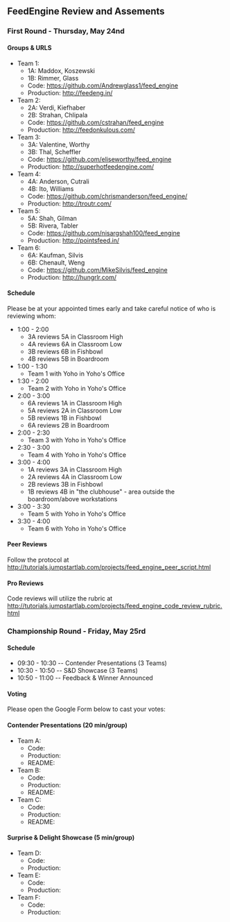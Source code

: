 ## FeedEngine Review and Assements

### First Round - Thursday, May 24nd

#### Groups & URLS

* Team 1:
  * 1A: Maddox, Koszewski
  * 1B: Rimmer, Glass
  * Code: https://github.com/Andrewglass1/feed_engine
  * Production: http://feedeng.in/
* Team 2:
  * 2A: Verdi, Kiefhaber
  * 2B: Strahan, Chlipala
  * Code: https://github.com/cstrahan/feed_engine
  * Production:  http://feedonkulous.com/
* Team 3:
  * 3A: Valentine, Worthy
  * 3B: Thal, Scheffler
  * Code: https://github.com/eliseworthy/feed_engine
  * Production: http://superhotfeedengine.com/
* Team 4:
  * 4A: Anderson, Cutrali
  * 4B: Ito, Williams
  * Code: https://github.com/chrismanderson/feed_engine/
  * Production: http://troutr.com/
* Team 5:
  * 5A: Shah, Gilman
  * 5B: Rivera, Tabler
  * Code: https://github.com/nisargshah100/feed_engine
  * Production: http://pointsfeed.in/
* Team 6:
  * 6A: Kaufman, Silvis
  * 6B: Chenault, Weng
  * Code: https://github.com/MikeSilvis/feed_engine
  * Production: http://hungrlr.com/

#### Schedule

Please be at your appointed times early and take careful notice of who is reviewing whom:

* 1:00 - 2:00
  * 3A reviews 5A in Classroom High
  * 4A reviews 6A in Classroom Low
  * 3B reviews 6B in Fishbowl
  * 4B reviews 5B in Boardroom
* 1:00 - 1:30
  * Team 1 with Yoho in Yoho's Office
* 1:30 - 2:00
  * Team 2 with Yoho in Yoho's Office
* 2:00 - 3:00
  * 6A reviews 1A in Classroom High
  * 5A reviews 2A in Classroom Low
  * 5B reviews 1B in Fishbowl
  * 6A reviews 2B in Boardroom
* 2:00 - 2:30
  * Team 3 with Yoho in Yoho's Office
* 2:30 - 3:00
  * Team 4 with Yoho in Yoho's Office
* 3:00 - 4:00
  * 1A reviews 3A in Classroom High
  * 2A reviews 4A in Classroom Low
  * 2B reviews 3B in Fishbowl
  * 1B reviews 4B in "the clubhouse" - area outside the boardroom/above workstations
* 3:00 - 3:30
  * Team 5 with Yoho in Yoho's Office
* 3:30 - 4:00
  * Team 6 with Yoho in Yoho's Office

#### Peer Reviews

Follow the protocol at http://tutorials.jumpstartlab.com/projects/feed_engine_peer_script.html

#### Pro Reviews

Code reviews will utilize the rubric at http://tutorials.jumpstartlab.com/projects/feed_engine_code_review_rubric.html


### Championship Round - Friday, May 25rd

#### Schedule

* 09:30 - 10:30 -- Contender Presentations (3 Teams)
* 10:30 - 10:50 -- S&D Showcase (3 Teams)
* 10:50 - 11:00 -- Feedback & Winner Announced

#### Voting

Please open the Google Form below to cast your votes:


#### Contender Presentations (20 min/group)

* Team A: 
  * Code: 
  * Production: 
  * README: 
* Team B: 
  * Code: 
  * Production: 
  * README: 
* Team C: 
  * Code: 
  * Production: 
  * README: 

#### Surprise & Delight Showcase (5 min/group)

* Team D: 
  * Code: 
  * Production: 
* Team E: 
  * Code: 
  * Production: 
* Team F: 
  * Code: 
  * Production: 

